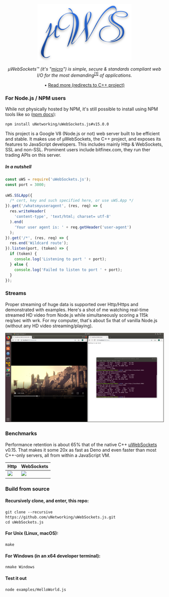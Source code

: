 <div align="center">
<img src="misc/logo.svg" height="180" />

*µWebSockets™ (it's "[micro](https://en.wikipedia.org/wiki/Micro-)") is simple, secure & standards compliant web I/O for the most demanding*<sup>[[1]](https://github.com/uNetworking/uWebSockets/tree/master/benchmarks)</sup> *of applications.*

• [Read more (redirects to C++ project)](https://github.com/uNetworking/uWebSockets/blob/master/misc/READMORE.md)

</div>


### For Node.js / NPM users
While not physically hosted by NPM, it's still possible to install using NPM tools like so ([npm docs](https://docs.npmjs.com/cli/install)):

```
npm install uNetworking/uWebSockets.js#v15.0.0
```

This project is a Google V8 (Node.js or not) web server built to be efficient and stable. It makes use of µWebSockets, the C++ project, and exposes its features to JavaScript developers. This includes mainly Http & WebSockets, SSL and non-SSL. Prominent users include bitfinex.com, they run ther trading APIs on this server.

##### In a nutshell
```javascript
const uWS = require('uWebSockets.js');
const port = 3000;

uWS.SSLApp({
  /* cert, key and such specified here, or use uWS.App */
}).get('/whatsmyuseragent', (res, req) => {
  res.writeHeader(
    'content-type', 'text/html; charset= utf-8'
  ).end(
    'Your user agent is: ' + req.getHeader('user-agent')
  );
}).get('/*', (res, req) => {
  res.end('Wildcard route');
}).listen(port, (token) => {
  if (token) {
    console.log('Listening to port ' + port);
  } else {
    console.log('Failed to listen to port ' + port);
  }
});
```

### Streams
Proper streaming of huge data is supported over Http/Https and demonstrated with examples. Here's a shot of me watching real-time streamed HD video from Node.js while simultaneously scoring a 115k req/sec with wrk. For my computer, that's about 5x that of vanilla Node.js (without any HD video streaming/playing).

![](misc/streaming.png)

### Benchmarks
Performance retention is about 65% that of the native C++ [µWebSockets](https://github.com/uNetworking/uWebSockets) v0.15. That makes it some 20x as fast as Deno and even faster than most C++-only servers, all from within a JavaScript VM.

Http | WebSockets
--- | ---
![](https://github.com/uNetworking/uWebSockets/blob/master/misc/bigshot_lineup.png) | ![](https://github.com/uNetworking/uWebSockets/blob/master/misc/websocket_lineup.png)

### Build from source
#### Recursively clone, and enter, this repo:
```
git clone --recursive https://github.com/uNetworking/uWebSockets.js.git
cd uWebSockets.js
```
#### For Unix (Linux, macOS):
```
make
```
#### For Windows (in an x64 developer terminal):
```
nmake Windows
```
#### Test it out
```
node examples/HelloWorld.js
```
